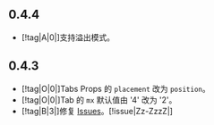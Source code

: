 ## 0.4.4

- [!tag|A|0|]支持溢出模式。

## 0.4.3

- [!tag|O|0|]Tabs Props 的 `placement` 改为 `position`。
- [!tag|O|0|]Tab 的 `mx` 默认值由 '4' 改为 '2'。
- [!tag|B|3|]修复 [Issues](https://github.com/any-tdf/stdf/issues/17)。[!issue|Zz-ZzzZ|]
